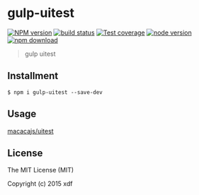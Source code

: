 # gulp-uitest

[![NPM version][npm-image]][npm-url]
[![build status][travis-image]][travis-url]
[![Test coverage][coveralls-image]][coveralls-url]
[![node version][node-image]][node-url]
[![npm download][download-image]][download-url]

[npm-image]: https://img.shields.io/npm/v/gulp-uitest.svg?style=flat-square
[npm-url]: https://npmjs.org/package/gulp-uitest
[travis-image]: https://img.shields.io/travis/xudafeng/gulp-uitest.svg?style=flat-square
[travis-url]: https://travis-ci.org/xudafeng/gulp-uitest
[coveralls-image]: https://img.shields.io/coveralls/xudafeng/gulp-uitest.svg?style=flat-square
[coveralls-url]: https://coveralls.io/r/xudafeng/gulp-uitest?branch=master
[node-image]: https://img.shields.io/badge/node.js-%3E=_0.10-green.svg?style=flat-square
[node-url]: http://nodejs.org/download/
[download-image]: https://img.shields.io/npm/dm/gulp-uitest.svg?style=flat-square
[download-url]: https://npmjs.org/package/gulp-uitest

> gulp uitest

## Installment

```shell
$ npm i gulp-uitest --save-dev
```

## Usage

[macacajs/uitest](//github.com/macacajs/uitest)

## License

The MIT License (MIT)

Copyright (c) 2015 xdf
